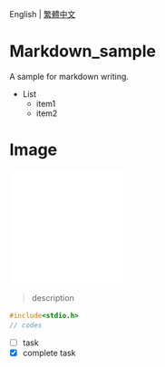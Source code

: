 English | [繁體中文](README_TCH.md)
# Markdown_sample
A sample for markdown writing.

* List
  * item1
  * item2

# Image
![image](image/w.png)

> description

```c
#include<stdio.h>
// codes

```

- [ ] task
- [X] complete task
